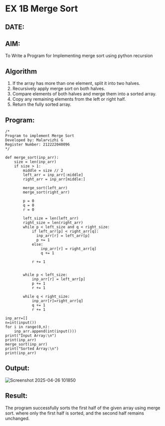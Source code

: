 # EX 1B Merge Sort
## DATE:
## AIM:
To Write a Program for Implementing merge sort using python recursion

## Algorithm
1. If the array has more than one element, split it into two halves.
2. Recursively apply merge sort on both halves.
3. Compare elements of both halves and merge them into a sorted array.
4. Copy any remaining elements from the left or right half.
5. Return the fully sorted array.  

## Program:
```
/*
Program to implement Merge Sort
Developed by: Malarvizhi G
Register Number: 212222040096 
*/
```

```
def merge_sort(inp_arr):
    size = len(inp_arr)
    if size > 1:
        middle = size // 2
        left_arr = inp_arr[:middle]
        right_arr = inp_arr[middle:]
 
        merge_sort(left_arr)
        merge_sort(right_arr)
 
        p = 0
        q = 0
        r = 0
 
        left_size = len(left_arr)
        right_size = len(right_arr)
        while p < left_size and q < right_size:
            if left_arr[p] < right_arr[q]:
              inp_arr[r] = left_arr[p]
              p += 1
            else:
                inp_arr[r] = right_arr[q]
                q += 1
             
            r += 1
 
        
        while p < left_size:
            inp_arr[r] = left_arr[p]
            p += 1
            r += 1
 
        while q < right_size:
            inp_arr[r]=right_arr[q]
            q += 1
            r += 1
 
inp_arr=[]
n=int(input())
for i in range(0,n):
    inp_arr.append(int(input()))
print("Input Array:\n")
print(inp_arr)
merge_sort(inp_arr)
print("Sorted Array:\n")
print(inp_arr)
```

## Output:
![Screenshot 2025-04-26 101850](https://github.com/user-attachments/assets/f83c9b4d-5876-4040-b28f-075a5d44c42d)




## Result:
The program successfully sorts the first half of the given array using merge sort. where only the first half is sorted, and the second half remains unchanged.
